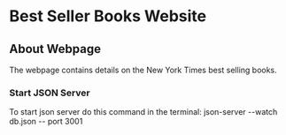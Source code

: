 # Best Seller Books Website

## About Webpage

The webpage contains details on the New York Times best selling books.

### Start JSON Server

To start json server do this command in the terminal: json-server --watch db.json -- port 3001

